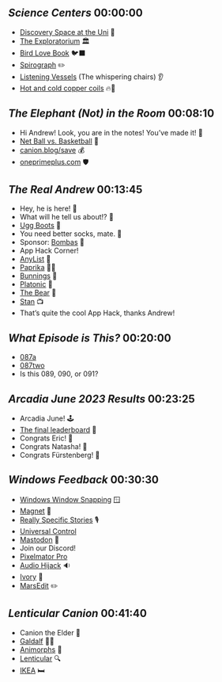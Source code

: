 ## _Science Centers_ 00:00:00
- [Discovery Space at the Uni](https://www.earlystartdiscoveryspace.edu.au/visit/) 🌠
- [The Exploratorium](https://www.exploratorium.edu/visit) 🏛️
- [Bird Love Book](https://press.princeton.edu/books/hardcover/9780691188843/bird-love) 🐦‍⬛
- [Spirograph](https://en.wikipedia.org/wiki/Spirograph) ✏️
- [Listening Vessels](https://www.exploratorium.edu/exhibits/listening-vessels) (The whispering chairs) 👂
- [Hot and cold copper coils](https://annex.exploratorium.edu/xref/exhibits/hot_and_cold_coils.html) 🔥🧊

## _The Elephant (Not) in the Room_ 00:08:10
- Hi Andrew! Look, you are in the notes! You’ve made it! 👋
- [Net Ball vs. Basketball](https://en.wikipedia.org/wiki/Netball) 🏀
- [canion.blog/save](https://canion.blog/save) 💰
- [oneprimeplus.com](https://oneprimeplus.com) 🛡️

## _The Real Andrew_ 00:13:45
- Hey, he is here! 🎉
- What will he tell us about!? 🤔
- [Ugg Boots](https://en.wikipedia.org/wiki/Ugg_boots) 👢
- You need better socks, mate. 🧦
- Sponsor: [Bombas](https://bombas.com/) 🐝
- App Hack Corner!
- [AnyList](https://www.anylist.com/) 🛒
- [Paprika](https://www.paprikaapp.com/) 🧑‍🍳
- [Bunnings](https://www.bunnings.com.au/) 🏬
- [Platonic](https://www.themoviedb.org/tv/112211-platonic) 🎥
- [The Bear](https://www.themoviedb.org/tv/136315-the-bear) 🎥
- [Stan](https://www.stan.com.au/) 📺
- That’s quite the cool App Hack, thanks Andrew!

## _What Episode is This?_ 00:20:00
- [087a](https://listen.hemisphericviews.com/087a)
- [087two](https://listen.hemisphericviews.com/087two)
- Is this 089, 090, or 091?

## _Arcadia June 2023 Results_ 00:23:25
- Arcadia June! 🕹️
- [The final leaderboard](https://www.craft.me/s/rgoZuXAS5ZeOxZ) 🧮
- Congrats Eric! 🥇
- Congrats Natasha! 🥈
- Congrats Fürstenberg! 🥉

## _Windows Feedback_ 00:30:30
- [Windows Window Snapping](https://support.microsoft.com/en-us/windows/snap-your-windows-885a9b1e-a983-a3b1-16cd-c531795e6241) 🪟
- [Magnet](https://magnet.crowdcafe.com/) 🧲
- [Really Specific Stories](https://rsspod.net) 🎙️
- [Universal Control](https://support.apple.com/en-us/HT212757)
- [Mastodon](https://joinmastodon.org/) 🦣
- Join our Discord!
- [Pixelmator Pro](https://www.pixelmator.com/pro/)
- [Audio Hijack](https://rogueamoeba.com/audiohijack/) 🔉
- [Ivory](https://tapbots.com/ivory/) 🐘
- [MarsEdit](https://redsweater.com/marsedit/) ✏️

## _Lenticular Canion_ 00:41:40
- Canion the Elder 👴
- [Galdalf](https://en.wikipedia.org/wiki/Gandalf) 🧙‍♂️
- [Animorphs](https://en.wikipedia.org/wiki/Animorphs) 🐸
- [Lenticular](https://en.wikipedia.org/wiki/Lenticular_lens) 🔍
- [IKEA](https://en.wikipedia.org/wiki/IKEA) 🛏️